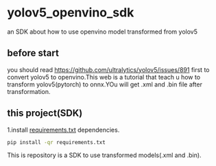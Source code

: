 # yolov5_openvino_sdk
an SDK about how to use openvino model transformed from yolov5
## before start
you should read https://github.com/ultralytics/yolov5/issues/891 first to convert yolov5 to openvino.This web is a tutorial that teach u how to transform yolov5(pytorch) to onnx.YOu will get .xml and .bin file after transformation.
## this project(SDK)
1.install [requirements.txt](https://github.com/linhaoqi027/yolov5_openvino_sdk/blob/master/requirements.txt) dependencies.
```bash
pip install -qr requirements.txt
```
This is repository  is a SDK to use transformed models(.xml and .bin).
